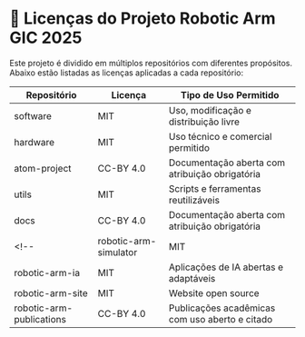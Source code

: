 # 📄 Licenças do Projeto Robotic Arm GIC 2025

Este projeto é dividido em múltiplos repositórios com diferentes propósitos. Abaixo estão listadas as licenças aplicadas a cada repositório:

| Repositório                   | Licença     | Tipo de Uso Permitido                                |
|------------------------------|-------------|------------------------------------------------------|
| software         | MIT         | Uso, modificação e distribuição livre                |
| hardware         | MIT         | Uso técnico e comercial permitido                    |
| atom-project           | CC-BY 4.0         |  Documentação aberta com atribuição obrigatória             |
| utils            | MIT         | Scripts e ferramentas reutilizáveis                  |
| docs             | CC-BY 4.0   | Documentação aberta com atribuição obrigatória       |
<!--| robotic-arm-simulator        | MIT         | Simulações livres e abertas                          |
| robotic-arm-ia               | MIT         | Aplicações de IA abertas e adaptáveis                |
| robotic-arm-site             | MIT         | Website open source                                  |
| robotic-arm-publications     | CC-BY 4.0   | Publicações acadêmicas com uso aberto e citado       | -->

